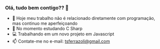 ### Olá, tudo bem contigo?? 👋



- 🔭 Hoje meu trabalho não é relacionado diretamente com programação, mas continuo me aperfeiçoando
- 🌱 No momento estudando C Sharp
- 💻 Trabalhando em um novo projeto em Javascript
- 📫 Contate-me no e-mail: tsferrazoli@gmail.com


